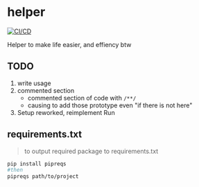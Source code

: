 # helper

[![CI/CD](https://github.com/Pixailz/helper/actions/workflows/CI.yml/badge.svg)](https://github.com/Pixailz/helper/actions/workflows/CI.yml)

Helper to make life easier, and effiency btw

## TODO

1. write usage
1. commented section
	- commented section of code with `/**/`
	- causing to add those prototype even "if there is not here"
1. Setup reworked, reimplement Run

## requirements.txt

> to output required package to requirements.txt

```bash
pip install pipreqs
#then
pipreqs path/to/project
```
